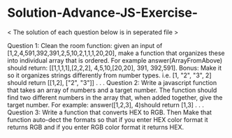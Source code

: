# Solution-Advance-JS-Exercise-

< The solution of each question below is in seperated file >

Question 1: 
Clean the room function: given an input of [1,2,4,591,392,391,2,5,10,2,1,1,1,20,20], make a function that organizes these into individual array 
that is ordered. For example answer(ArrayFromAbove) should return: [[1,1,1,1],[2,2,2], 4,5,10,[20,20], 391, 392,591]. 
Bonus: Make it so it organizes strings differently from number types. i.e. [1, "2", "3", 2] should return [[1,2], ["2", "3"]]
.
.
.
Question 2:
Write a javascript function that takes an array of numbers and a target number. 
The function should find two different numbers in the array that, when added together, 
give the target number. For example: answer([1,2,3], 4)should return [1,3]
.
.
.
Question 3:
Write a function that converts HEX to RGB. Then Make that function auto-dect the formats so that 
if you enter HEX color format it returns RGB and if you enter RGB color format it returns HEX.
